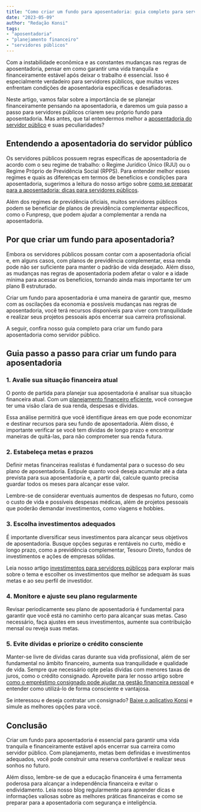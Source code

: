```yaml
---
title: "Como criar um fundo para aposentadoria: guia completo para servidores públicos"
date: "2023-05-09"
author: "Redação Konsi"
tags:
- "aposentadoria"
- "planejamento financeiro"
- "servidores públicos"
---
```


Com a instabilidade econômica e as constantes mudanças nas regras de aposentadoria, pensar em como garantir uma vida tranquila e financeiramente estável após deixar o trabalho é essencial. Isso é especialmente verdadeiro para servidores públicos, que muitas vezes enfrentam condições de aposentadoria específicas e desafiadoras.

Neste artigo, vamos falar sobre a importância de se planejar financeiramente pensando na aposentadoria, e daremos um guia passo a passo para servidores públicos criarem seu próprio fundo para aposentadoria. Mas antes, que tal entendermos melhor a [aposentadoria do servidor público](aposentadoria-do-servidor-publico-sp-saiba-mais-sobre-o-reajuste.md) e suas peculiaridades?

## Entendendo a aposentadoria do servidor público

Os servidores públicos possuem regras específicas de aposentadoria de acordo com o seu regime de trabalho: o Regime Jurídico Único (RJU) ou o Regime Próprio de Previdência Social (RPPS). Para entender melhor esses regimes e quais as diferenças em termos de benefícios e condições para aposentadoria, sugerimos a leitura do nosso artigo sobre [como se preparar para a aposentadoria: dicas para servidores públicos](como-se-preparar-para-a-aposentadoria-dicas-para-servidores-pblicos.md).

Além dos regimes de previdência oficiais, muitos servidores públicos podem se beneficiar de planos de previdência complementar específicos, como o Funpresp, que podem ajudar a complementar a renda na aposentadoria.

## Por que criar um fundo para aposentadoria?

Embora os servidores públicos possam contar com a aposentadoria oficial e, em alguns casos, com planos de previdência complementar, essa renda pode não ser suficiente para manter o padrão de vida desejado. Além disso, as mudanças nas regras de aposentadoria podem afetar o valor e a idade mínima para acessar os benefícios, tornando ainda mais importante ter um plano B estruturado.

Criar um fundo para aposentadoria é uma maneira de garantir que, mesmo com as oscilações da economia e possíveis mudanças nas regras de aposentadoria, você terá recursos disponíveis para viver com tranquilidade e realizar seus projetos pessoais após encerrar sua carreira profissional.

A seguir, confira nosso guia completo para criar um fundo para aposentadoria como servidor público.

## Guia passo a passo para criar um fundo para aposentadoria

### 1. Avalie sua situação financeira atual

O ponto de partida para planejar sua aposentadoria é analisar sua situação financeira atual. Com um [planejamento financeiro eficiente](planejamento-financeiro-2023-como-comecar-com-o-pe-direito.md), você consegue ter uma visão clara de sua renda, despesas e dívidas. 

Essa análise permitirá que você identifique áreas em que pode economizar e destinar recursos para seu fundo de aposentadoria. Além disso, é importante verificar se você tem dívidas de longo prazo e encontrar maneiras de quitá-las, para não comprometer sua renda futura.

### 2. Estabeleça metas e prazos

Definir metas financeiras realistas é fundamental para o sucesso do seu plano de aposentadoria. Estipule quanto você deseja acumular até a data prevista para sua aposentadoria e, a partir daí, calcule quanto precisa guardar todos os meses para alcançar esse valor.

Lembre-se de considerar eventuais aumentos de despesas no futuro, como o custo de vida e possíveis despesas médicas, além de projetos pessoais que poderão demandar investimentos, como viagens e hobbies.

### 3. Escolha investimentos adequados

É importante diversificar seus investimentos para alcançar seus objetivos de aposentadoria. Busque opções seguras e rentáveis no curto, médio e longo prazo, como a previdência complementar, Tesouro Direto, fundos de investimentos e ações de empresas sólidas.

Leia nosso artigo [investimentos para servidores públicos](investimentos-para-servidores-publicos.md) para explorar mais sobre o tema e escolher os investimentos que melhor se adequam às suas metas e ao seu perfil de investidor.

### 4. Monitore e ajuste seu plano regularmente

Revisar periodicamente seu plano de aposentadoria é fundamental para garantir que você está no caminho certo para alcançar suas metas. Caso necessário, faça ajustes em seus investimentos, aumente sua contribuição mensal ou reveja suas metas.

### 5. Evite dívidas e priorize o crédito consciente

Manter-se livre de dívidas caras durante sua vida profissional, além de ser fundamental no âmbito financeiro, aumenta sua tranquilidade e qualidade de vida. Sempre que necessário opte pelas dívidas com menores taxas de juros, como o crédito consignado. Aproveite para ler nosso artigo sobre [como o empréstimo consignado pode ajudar na gestão financeira pessoal](o-papel-do-emprestimo-consignado-na-gestao-financeira-pessoal.md) e entender como utilizá-lo de forma consciente e vantajosa. 

Se interessou e deseja contratar um consignado? [Baixe o aplicativo Konsi](https://www.konsi.com.br/) e simule as melhores opções para você.

## Conclusão

Criar um fundo para aposentadoria é essencial para garantir uma vida tranquila e financeiramente estável após encerrar sua carreira como servidor público. Com planejamento, metas bem definidas e investimentos adequados, você pode construir uma reserva confortável e realizar seus sonhos no futuro.  

Além disso, lembre-se de que a educação financeira é uma ferramenta poderosa para alcançar a independência financeira e evitar o endividamento. Leia nosso blog regularmente para aprender dicas e informações valiosas sobre as melhores práticas financeiras e como se preparar para a aposentadoria com segurança e inteligência.